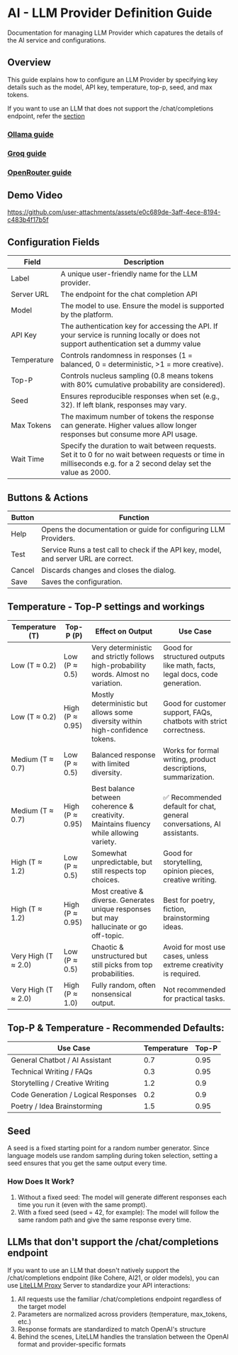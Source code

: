 # AI - LLM Provider Definition Guide
Documentation for managing LLM Provider which capatures the details of the AI service and configurations.

## Overview
This guide explains how to configure an LLM Provider by specifying key details such as the model, API key, temperature, top-p, seed, and max tokens.

If you want to use an LLM that does not support the /chat/completions endpoint, refer the [section](#llms-that-dont-support-the-chatcompletions-endpoint)

### [Ollama guide](https://github.com/sunilnatraj/llm-extension/blob/master/ollama-guide.md)
### [Groq guide](https://github.com/sunilnatraj/llm-extension/blob/master/groq-guide.md)
### [OpenRouter guide](https://github.com/sunilnatraj/llm-extension/blob/master/openrouter-guide.md)

## Demo Video

https://github.com/user-attachments/assets/e0c689de-3aff-4ece-8194-c483b4f17b5f


## Configuration Fields

| Field	      | Description                                                                                                                                                      |
|-------------|------------------------------------------------------------------------------------------------------------------------------------------------------------------|
| Label       | A unique user-friendly name for the LLM provider.                                                                                                                |
| Server URL  | The endpoint for the chat completion API                                                                                                                         |
| Model       | The model to use. Ensure the model is supported by the platform.                                                                                                 |
| API Key     | The authentication key for accessing the API. If your service is running locally or does not support authentication set a dummy value                            |
| Temperature | Controls randomness in responses (1 = balanced, 0 = deterministic, >1 = more creative).                                                                          |
| Top-P       | Controls nucleus sampling (0.8 means tokens with 80% cumulative probability are considered).                                                                     |
| Seed        | Ensures reproducible responses when set (e.g., 32). If left blank, responses may vary.                                                                           |
| Max Tokens  | The maximum number of tokens the response can generate. Higher values allow longer responses but consume more API usage.                                         |
| Wait Time   | Specify the duration to wait between requests. Set it to 0 for no wait between requests or time in milliseconds e.g. for a 2 second delay set the value as 2000. |
 

## Buttons & Actions
| Button	| Function |
|-------|-------------|
|Help	| Opens the documentation or guide for configuring LLM Providers. |
|Test | Service	Runs a test call to check if the API key, model, and server URL are correct. |
|Cancel	| Discards changes and closes the dialog. |
|Save	| Saves the configuration.|

## Temperature - Top-P settings and workings

| Temperature (T)	| Top-P (P)	| Effect on Output	| Use Case |
|-------|-------------|-------|-------------|
| Low (T ≈ 0.2)	| Low (P ≈ 0.5)	| Very deterministic and strictly follows high-probability words. Almost no variation.	| Good for structured outputs like math, facts, legal docs, code generation.| 
| Low (T ≈ 0.2)	| High (P ≈ 0.95)	| Mostly deterministic but allows some diversity within high-confidence tokens.	| Good for customer support, FAQs, chatbots with strict correctness.| 
| Medium (T ≈ 0.7)	| Low (P ≈ 0.5)	| Balanced response with limited diversity.	| Works for formal writing, product descriptions, summarization.| 
| Medium (T ≈ 0.7)	| High (P ≈ 0.95)	| Best balance between coherence & creativity. Maintains fluency while allowing variety.	| ✅ Recommended default for chat, general conversations, AI assistants.| 
| High (T ≈ 1.2)	| Low (P ≈ 0.5)	| Somewhat unpredictable, but still respects top choices.	| Good for storytelling, opinion pieces, creative writing.| 
| High (T ≈ 1.2)	| High (P ≈ 0.95)	| Most creative & diverse. Generates unique responses but may hallucinate or go off-topic.	| Best for poetry, fiction, brainstorming ideas.| 
| Very High (T ≈ 2.0)	| Low (P ≈ 0.5)	| Chaotic & unstructured but still picks from top probabilities.	| Avoid for most use cases, unless extreme creativity is required.| 
| Very High (T ≈ 2.0)	| High (P ≈ 1.0)	| Fully random, often nonsensical output.| 	Not recommended for practical tasks.| 

## Top-P & Temperature - Recommended Defaults:
| Use Case	| Temperature	| Top-P |
|-------|-------------|-------|
| General Chatbot / AI Assistant	| 0.7	| 0.95| 
| Technical Writing / FAQs	| 0.3	| 0.95| 
| Storytelling / Creative Writing	| 1.2	| 0.9| 
| Code Generation / Logical Responses	| 0.2	| 0.9| 
| Poetry / Idea Brainstorming	| 1.5	| 0.95| 

## Seed

A seed is a fixed starting point for a random number generator. Since language models use random sampling during token selection, setting a seed ensures that you get the same output every time.

### How Does It Work?
1. Without a fixed seed: The model will generate different responses each time you run it (even with the same prompt).
2. With a fixed seed (seed = 42, for example): The model will follow the same random path and give the same response every time.


## LLMs that don't support the /chat/completions endpoint

If you want to use an LLM that doesn't natively support the /chat/completions endpoint (like Cohere, AI21, or older models), you can use [LiteLLM Proxy](https://docs.litellm.ai/docs/simple_proxy) Server to standardize your API interactions:
1. All requests use the familiar /chat/completions endpoint regardless of the target model
2. Parameters are normalized across providers (temperature, max_tokens, etc.)
3. Response formats are standardized to match OpenAI's structure
4. Behind the scenes, LiteLLM handles the translation between the OpenAI format and provider-specific formats